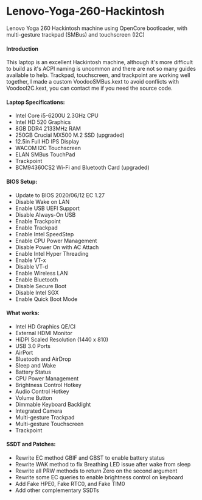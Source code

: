 # Lenovo-Yoga-260-Hackintosh
Lenovo Yoga 260 Hackintosh machine using OpenCore bootloader, with multi-gesture trackpad (SMBus) and touchscreen (I2C)

#### Introduction
This laptop is an excellent Hackintosh machine, although it's more difficult to build as it's ACPI naming is uncommon and there are not so many guides available to help.
Trackpad, touchscreen, and trackpoint are working well together, I made a custom VoodooSMBus.kext to avoid conflicts with VoodooI2C.kext, you can contact me if you need the source code.

#### Laptop Specifications:
- Intel Core i5-6200U 2.3GHz CPU
- Intel HD 520 Graphics
- 8GB DDR4 2133MHz RAM
- 250GB Crucial MX500 M.2 SSD (upgraded)
- 12.5in Full HD IPS Display
- WACOM I2C Touchscreen
- ELAN SMBus TouchPad
- Trackpoint
- BCM94360CS2 Wi-Fi and Bluetooth Card (upgraded)

#### BIOS Setup:
- Update to BIOS 2020/06/12 EC 1.27
- Disable Wake on LAN
- Enable USB UEFI Support
- Disable Always-On USB
- Enable Trackpoint
- Enable Trackpad
- Enable Intel SpeedStep
- Enable CPU Power Management
- Disable Power On with AC Attach
- Enable Intel Hyper Threading
- Enable VT-x
- Disable VT-d
- Enable Wireless LAN
- Enable Bluetooth
- Disable Secure Boot
- Disable Intel SGX
- Enable Quick Boot Mode

#### What works:
- Intel HD Graphics QE/CI
- External HDMI Monitor
- HiDPI Scaled Resolution (1440 x 810)
- USB 3.0 Ports
- AirPort
- Bluetooth and AirDrop
- Sleep and Wake
- Battery Status
- CPU Power Management
- Brightness Control Hotkey
- Audio Control Hotkey
- Volume Button
- Dimmable Keyboard Backlight
- Integrated Camera
- Multi-gesture Trackpad
- Multi-gesture Touchscreen
- Trackpoint

#### SSDT and Patches:
- Rewrite EC method GBIF and GBST to enable battery status
- Rewrite WAK method to fix Breathing LED issue after wake from sleep
- Rewrite all PRW methods to return Zero on the second argument
- Rewrite some EC queries to enable brightness control on keyboard
- Add Fake HPE0, Fake RTC0, and Fake TIM0
- Add other complementary SSDTs
